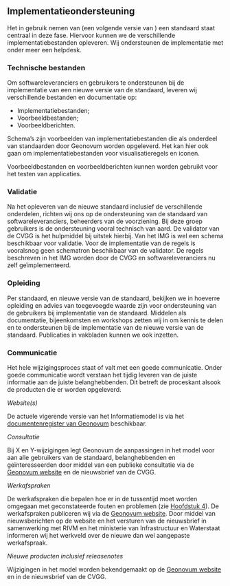 ## Implementatieondersteuning

Het in gebruik nemen van (een volgende versie van ) een standaard staat centraal in deze fase. Hiervoor kunnen we de verschillende implementatiebestanden opleveren. Wij ondersteunen de implementatie met onder meer een helpdesk.

### Technische bestanden

Om softwareleveranciers en gebruikers te ondersteunen bij de implementatie van een nieuwe versie van de standaard, leveren wij verschillende bestanden en documentatie op:

<ul><li>Implementatiebestanden;</li>
<li>Voorbeeldbestanden;</li>
<li>Voorbeeldberichten.</li>
</ul>

Schema’s zijn voorbeelden van implementatiebestanden die als onderdeel van standaarden door Geonovum worden opgeleverd. Het kan hier ook gaan om implementatiebestanden voor visualisatieregels en iconen.

Voorbeeldbestanden en voorbeeldberichten kunnen worden gebruikt voor het testen van applicaties.

###         Validatie

Na het opleveren van de nieuwe standaard inclusief de verschillende onderdelen, richten wij ons op de ondersteuning van de standaard van softwareleveranciers, beheerders van de voorziening. Bij deze groep gebruikers is de ondersteuning vooral technisch van aard. De validator van de CVGG is het hulpmiddel bij uitstek hierbij. Van het IMG is wel een schema beschikbaar voor validatie. Voor de implementatie van de regels is vooralsnog geen schematron beschikbaar van de validator. De regels beschreven in het IMG worden door de CVGG en softwareleveranciers nu zelf geïmplementeerd.  

###         Opleiding

Per standaard, en nieuwe versie van de standaard, bekijken we in hoeverre opleiding en advies van toegevoegde waarde zijn voor ondersteuning van de gebruikers bij implementatie van de standaard. Middelen als documentatie, bijeenkomsten en workshops zetten wij in om kennis te delen en te ondersteunen bij de implementatie van de nieuwe versie van de standaard. Publicaties in vakbladen kunnen we ook inzetten.

###         Communicatie

Het hele wijzigingsproces staat of valt met een goede communicatie. Onder goede communicatie wordt verstaan het tijdig leveren van de juiste informatie aan de juiste belanghebbenden. Dit betreft de proceskant alsook de producten die er worden opgeleverd.

<i>Website</i><i>(s)</i>

De actuele vigerende versie van het Informatiemodel is via het <a href='https://docs.geostandaarden.nl/cvgg/img/' target='_blank'>documentenregister van Geonovum</a> beschikbaar.

<i>Consultatie</i>

Bij X en Y-wijzigingen legt Geonovum de aanpassingen in het model voor aan alle gebruikers van de standaard, belanghebbenden en geïnteresseerden door middel van een  publieke consultatie via de <a href='https://www.geonovum.nl/geo-standaarden/informatiemodel-geluid' target='_blank'>Geonovum website</a> en de nieuwsbrief van de CVGG.

<i>Werkafspraken</i>

De werkafspraken die bepalen hoe er in de tussentijd moet worden omgegaan met geconstateerde fouten en problemen (zie <a href='#tussentijdse-werkafspraken'>Hoofdstuk 4<a></a>). De werkafspraken publiceren wij via de <a href='https://www.geonovum.nl/geo-standaarden/informatiemodel-geluid' target='_blank'>Geonovum website</a>. Door middel van nieuwsberichten op de website en het versturen van de nieuwsbrief in samenwerking met RIVM en het ministerie van Infrastructuur en Waterstaat informeren wij het werkveld over de nieuwe dan wel aangepaste werkafspraak.

<i>Nieuwe producten inclusief releasenotes</i>

Wijzigingen in het model worden bekendgemaakt op de <a href='https://www.geonovum.nl/geo-standaarden/informatiemodel-geluid' target='_blank'>Geonovum website</a> en in de nieuwsbrief van de CVGG.
